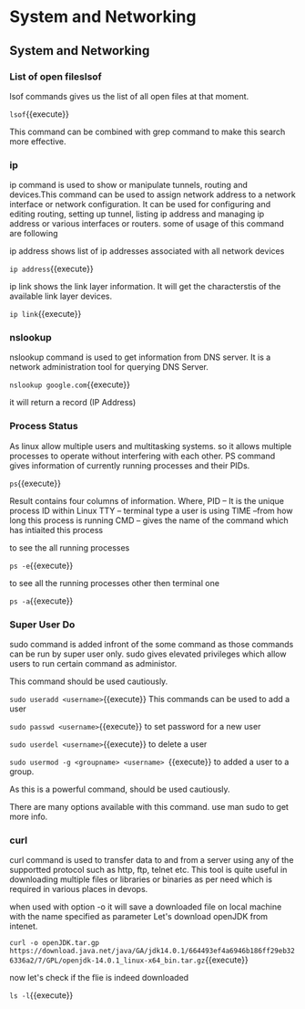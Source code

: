 # System and Networking

## System and Networking

### List of open fileslsof

lsof commands gives us the list of all open files at that moment.

`lsof`{{execute}}

This command can be combined with grep command to make this search more effective.


### ip


ip command is used to show or manipulate tunnels, routing and devices.This command can be used to assign network address to a network interface or network configuration. It can be used for configuring and editing routing, setting up tunnel, listing ip address and managing ip address or various interfaces or routers. 
some of usage of this command are following

ip address shows list of ip addresses associated with  all network devices

`ip address`{{execute}}

ip link shows the link layer information. It will get the characterstis of the available link layer devices.

`ip link`{{execute}}

### nslookup

nslookup command is used to get information from DNS server. It is a network administration tool for querying DNS Server.

`nslookup google.com`{{execute}}

it will return a record (IP Address)

### Process Status

As linux allow multiple users and multitasking systems. so it allows multiple processes to operate without interfering with each other.
PS command gives information of currently running processes and their PIDs. 

`ps`{{execute}}

Result contains four columns of information.
Where,
PID – It is the unique process ID within Linux 
TTY – terminal type a user is using
TIME –from how long this process is running
CMD – gives the name of the command which has intiaited this process

to see the all running processes 

`ps -e`{{execute}}

to see all the running processes other then terminal one

`ps -a`{{execute}}

### Super User Do 

sudo command is added infront of the some command as those commands can be run by super user only. sudo gives elevated privileges which allow users to run certain command as administor.

This command should be used cautiously.

`sudo useradd <username>`{{execute}} This commands can be used to add a user

`sudo passwd <username>`{{execute}} to set password for a new user

`sudo userdel <username>`{{execute}} to delete a user

`sudo usermod -g <groupname> <username> `{{execute}} to added a user to a group.

As this is a powerful command, should be used cautiously.

There are many options available with this command. use man sudo to get more info.

### curl

curl command is used to transfer data to and from a server using any of the supportted protocol such as http, ftp, telnet etc. This tool is quite useful in downloading multiple files or libraries or binaries as per need which is required in various places in devops.

when used with option -o it will save a downloaded file on local machine with the name specified as parameter
Let's download openJDK from intenet.

`curl -o openJDK.tar.gp https://download.java.net/java/GA/jdk14.0.1/664493ef4a6946b186ff29eb326336a2/7/GPL/openjdk-14.0.1_linux-x64_bin.tar.gz`{{execute}}


now let's check if the flie is indeed downloaded

`ls -l`{{execute}}
